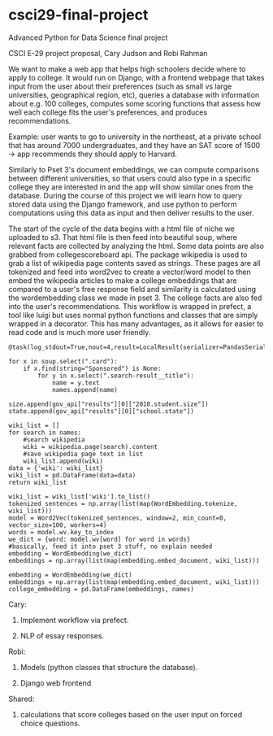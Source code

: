 # csci29-final-project
Advanced Python for Data Science final project

CSCI E-29 project proposal, Cary Judson and Robi Rahman

We want to make a web app that helps high schoolers decide where to apply to college. It would run on Django, with a frontend webpage that takes input from the user about their preferences (such as small vs large universities, geographical region, etc), queries a database with information about e.g. 100 colleges, computes some scoring functions that assess how well each college fits the user's preferences, and produces recommendations.

Example: user wants to go to university in the northeast, at a private school that has around 7000 undergraduates, and they have an SAT score of 1500 -> app recommends they should apply to Harvard.

Similarly to Pset 3's document embeddings, we can compute comparisons between different universities, so that users could also type in a specific college they are interested in and the app will show similar ones from the database. During the course of this project we will learn how to query stored data using the Django framework, and use python to perform computations using this data as input and then deliver results to the user.

The start of the cycle of the data begins with a html file of niche we uploaded to s3. That html file is then feed into beautiful soup, where relevant facts are collected by analyzing the html. Some data points are also grabbed from collegescoreboard api. The package wikipedia is used to grab a list of wikipedia page contents saved as strings. These pages are all tokenized and feed into word2vec to create a vector/word model to then embed the wikipedia articles to make a college embeddings that are compared to a user's free response field and similarity is calculated using the wordembedding class we made in pset 3. The college facts are also fed into the user's recommendations. This workflow is wrapped in prefect, a tool like luigi but uses normal python functions and classes that are simply wrapped in a decorator. This has many advantages, as it allows for easier to read code and is much more user friendly. 


    @task(log_stdout=True,nout=4,result=LocalResult(serializer=PandasSerializer(file_type='csv'),dir='./',location="facts.csv"))

    for x in soup.select(".card"):
        if x.find(string="Sponsored") is None:
            for y in x.select(".search-result__title"):
                name = y.text
                names.append(name)
                
    size.append(gov_api["results"][0]["2018.student.size"])
    state.append(gov_api["results"][0]["school.state"])

    wiki_list = []
    for search in names:
        #search wikipedia
        wiki = wikipedia.page(search).content
        #save wikipedia page text in list
        wiki_list.append(wiki)
    data = {'wiki': wiki_list}
    wiki_list = pd.DataFrame(data=data)
    return wiki_list

    wiki_list = wiki_list['wiki'].to_list()
    tokenized_sentences = np.array(list(map(WordEmbedding.tokenize, wiki_list)))
    model = Word2Vec(tokenized_sentences, window=2, min_count=0, vector_size=100, workers=4)
    words = model.wv.key_to_index
    we_dict = {word: model.wv[word] for word in words}
    #basically, feed it into pset 3 stuff, no explain needed
    embedding = WordEmbedding(we_dict)
    embeddings = np.array(list(map(embedding.embed_document, wiki_list)))

    embedding = WordEmbedding(we_dict)
    embeddings = np.array(list(map(embedding.embed_document, wiki_list)))
    college_embedding = pd.DataFrame(embeddings, names)

Cary:

1. Implement workflow via prefect.

2. NLP of essay responses.

Robi:

1. Models (python classes that structure the database).

2. Django web frontend

Shared:

1. calculations that score colleges based on the user input on forced choice questions.
